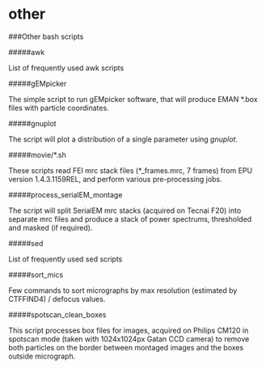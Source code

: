 other
=====

###Other bash scripts

#####awk

List of frequently used awk scripts

#####gEMpicker

The simple script to run gEMpicker software, that will produce EMAN *.box files with particle coordinates.

#####gnuplot

The script will plot a distribution of a single parameter using *gnuplot*.

#####movie/*.sh

These scripts read FEI mrc stack files (*_frames.mrc, 7 frames) from EPU version 1.4.3.1159REL, and perform various pre-processing jobs.

#####process_serialEM_montage

The script will split SerialEM mrc stacks (acquired on Tecnai F20) into separate mrc files and produce a stack of power spectrums, thresholded and masked (if required).

#####sed

List of frequently used sed scripts

#####sort_mics

Few commands to sort micrographs by max resolution (estimated by CTFFIND4) / defocus values.

#####spotscan_clean_boxes

This script processes box files for images, acquired on Philips CM120 in spotscan mode (taken with 1024x1024px Gatan CCD camera) to remove both particles on the border between montaged images and the boxes outside micrograph.
